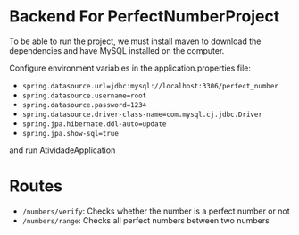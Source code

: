 # Backend For PerfectNumberProject

To be able to run the project, we must install maven to download the dependencies and have MySQL installed on the computer.

Configure environment variables in the application.properties file:
- `spring.datasource.url=jdbc:mysql://localhost:3306/perfect_number`
- `spring.datasource.username=root`
- `spring.datasource.password=1234`
- `spring.datasource.driver-class-name=com.mysql.cj.jdbc.Driver`
- `spring.jpa.hibernate.ddl-auto=update`
- `spring.jpa.show-sql=true`

and run AtividadeApplication

# Routes

- `/numbers/verify`: Checks whether the number is a perfect number or not
- `/numbers/range`: Checks all perfect numbers between two numbers

